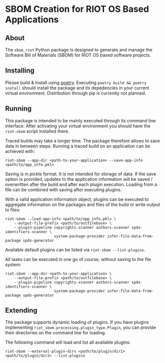 # SBOM Creation for RIOT OS Based Applications

## About

The `sbom_riot` Python package is designed to generate and manage the Software
Bill of Materials (SBOM) for RIOT OS based software projects.

## Installing

Please build & install using [poetry](https://python-poetry.org/docs/).
Executing `poetry build && poetry install` should install the package and its
depedencies in your current virtual environment.
Distribution through pip is currently not planned.

## Running

This package is intended to be mainly executed through its command line
interface. After activating your virtual environment you should have
the `riot-sbom` script installed there.

Traced builds may take a longer time. The package therefore allows to save
data in between steps. Running a traced build on an application can be achieved
with:

```console
riot-sbom --app-dir <path-to-your-application> --save-app-info <path/to/app_info.pkl>
```

Saving is in pickle format. It is not intended for storage of data.
If the save option is provided, updates to the application information
will be saved / overwritten after the build and after each plugin execution.
Loading from a file can be combined with saving after executing plugins.



With a valid application information object, plugins can be executed to
aggregate information on the packages and files of the build or write
output to files:

```console
riot-sbom --load-app-info <path/to/app_info.pkl> \
    --output-file-prefix <path/to/outfilebase> \
    --plugin-pipeline copyrights-scanner authors-scanner spdx-identifiers-scanner \
                      system-package-provider infer-file-data-from-package spdx-generator
```

Available default plugins can be listed via `riot-sbom --list-plugins`.

All tasks can be executed in one go of course, without saving to the file system:

```console
riot-sbom --app-dir <path-to-your-application> \
    --output-file-prefix <path/to/outfilebase> \
    --plugin-pipeline copyrights-scanner authors-scanner spdx-identifiers-scanner \
                      system-package-provider infer-file-data-from-package spdx-generator
```

## Extending

The package supports dynamic loading of plugins.
If you have plugins implementing `riot_sbom.processing.plugin_type.Plugin`,
you can provide their directories on the command line for loading.

The following command will load and list all available plugins:

```console
riot-sbom --external-plugin-dirs <path/to/plugin/dir1> <path/to/plugin/dir2> --list-plugins
```
